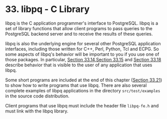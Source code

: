 # 33. libpq - C Library

libpq is the C application programmer's interface to PostgreSQL. libpq is a set of library functions that allow client programs to pass queries to the PostgreSQL backend server and to receive the results of these queries.

libpq is also the underlying engine for several other PostgreSQL application interfaces, including those written for C++, Perl, Python, Tcl and ECPG. So some aspects of libpq's behavior will be important to you if you use one of those packages. In particular, [Section 33.14](https://www.postgresql.org/docs/10/static/libpq-envars.html),[Section 33.15](https://www.postgresql.org/docs/10/static/libpq-pgpass.html) and [Section 33.18](https://www.postgresql.org/docs/10/static/libpq-ssl.html) describe behavior that is visible to the user of any application that uses libpq.

Some short programs are included at the end of this chapter \([Section 33.21](https://www.postgresql.org/docs/10/static/libpq-example.html)\) to show how to write programs that use libpq. There are also several complete examples of libpq applications in the directory `src/test/examples` in the source code distribution.

Client programs that use libpq must include the header file `libpq-fe.h` and must link with the libpq library.

